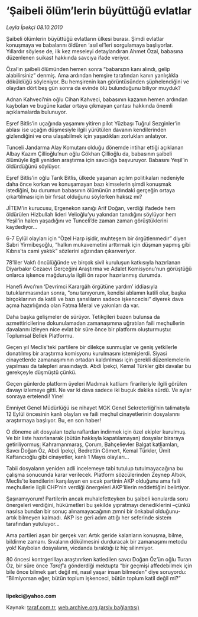 # ‘Şaibeli ölüm’lerin büyüttüğü evlatlar

*Leyla İpekçi 08.10.2010*

<div class="yazi"><p>Şaibeli ölümlerin büyüttüğü evlatların ülkesi burası. Şimdi evlatlar konuşmaya ve babalarını öldüren ‘asıl el’leri sorgulamaya başlıyorlar. Yıllardır söylese de, ilk kez meseleyi detaylandıran Ahmet Özal, babasına düzenlenen suikast hakkında savcıya ifade veriyor. </p>
<p>Özal’ın şaibeli ölümünden hemen sonra “babanızın kanı alındı, gelip alabilirsiniz” denmiş. Ama ardından hemşire tarafından kanın yanlışlıkla döküldüğü söyleniyor. Bu hemşirenin kan görüntüsünden şüphelendiğini ve olaydan dört beş gün sonra da evinde ölü bulunduğunu biliyor muyduk?</p>
<p>Adnan Kahveci’nin oğlu Cihan Kahveci, babasının kazanın hemen ardından kaybolan ve bugüne kadar ortaya çıkmayan çantası hakkında önemli açıklamalarda bulunuyor.</p>
<p>Eşref Bitlis’in uçağında yaşamını yitiren pilot Yüzbaşı Tuğrul Sezginler’in ablası ise uçağın düşmesiyle ilgili yürütülen davanın kendilerinden gizlendiğini ve ona ulaşabilmek için yaşadıkları zorlukları anlatıyor. </p>
<p>Tunceli Jandarma Alay Komutanı olduğu dönemde intihar ettiği açıklanan Albay Kazım Çillioğlu’nun oğlu Gökhan Çillioğlu da, babasının şaibeli ölümüyle ilgili yeniden araştırma için savcılığa başvuruyor. Babasını Yeşil’in öldürdüğünü söylüyor.</p>
<p>Eşref Bitlis’in oğlu Tarık Bitlis, ülkede yaşanan açılım politikaları nedeniyle daha önce korkan ve konuşamayan bazı kimselerin şimdi konuşmak istediğini, bu durumun babasının ölümünün ardındaki gerçeğin ortaya çıkartılması için bir fırsat olduğunu söylerken haksız mı? </p>
<p>JİTEM’in kurucusu, Ergenekon sanığı Arif Doğan, verdiği ifadede hem öldürülen Hizbullah lideri Velioğlu’yu yakından tanıdığını söylüyor hem Yeşil’in halen yaşadığını ve Tunceli’de zaman zaman görüştüklerini kaydediyor...</p>
<p>6-7 Eylül olayları için “Özel Harp işidir, muhteşem bir örgütlenmedir” diyen Sabri Yirmibeşoğlu, “halkın mukavemetini arttırmak için düşman yapmış gibi Kıbrıs’ta cami yaktık” sözlerini ağzından çıkarıveriyor.</p>
<p>78’liler Vakfı öncülüğünde ve birçok sivil kuruluşun katkısıyla hazırlanan Diyarbakır Cezaevi Gerçeğini Araştırma ve Adalet Komisyonu’nun görüştüğü onlarca işkence mağduruyla ilgili ön rapor hazırlanmış durumda. </p>
<p>Hanefi Avcı’nın ‘Devrimci Karargâh örgütüne yardım’ iddiasıyla tutuklanmasından sonra, “onu tanıyorum, kendisi ablamın katili olur, başka birçoklarının da katili ve bazı şanslıların sadece işkencecisi” diyerek dava açma hazırlığında olan Fatma Meral ve yakınları da var.</p>
<p>Daha başka gelişmeler de sürüyor. Tetikçileri bazen bulunsa da azmettiricilerine dokunulamadan zamanaşımına uğratılan faili meçhullerin davalarını izleyen nice evlat bir süre önce bir platform oluşturmuştu: Toplumsal Bellek Platformu. </p>
<p>Geçen yıl Meclis’teki partilere bir dilekçe sunmuşlar ve geniş yetkilerle donatılmış bir araştırma komisyonu kurulmasını istemişlerdi. Siyasi cinayetlerde zamanaşımının ortadan kaldırılması için gerekli düzenlemelerin yapılması da talepleri arasındaydı. Abdi İpekçi, Kemal Türkler gibi davalar bu gerekçeyle düşmüştü çünkü.</p>
<p>Geçen günlerde platform üyeleri Madımak katliamı firarileriyle ilgili görülen davayı izlemeye gitti. Ne var ki dava sadece iki buçuk dakika sürdü. Ve aylar sonraya ertelendi! Yine!</p>
<p>Emniyet Genel Müdürlüğü ise nihayet MGK Genel Sekreterliği’nin talimatıyla 12 Eylül öncesinin kanlı olayları ve faili meçhul cinayetlerinin dosyalarını araştırmaya başlıyor. Bu, en son haber! </p>
<p>O döneme ait dosyaları tozlu raflardan indirmek için özel ekipler kurulmuş. Ve bir liste hazırlanarak (bütün hakkıyla kapatılamayan) dosyalar biraraya getiriliyormuş: Kahramanmaraş, Çorum, Bahçelievler Balgat katliamları, Savcı Doğan Öz, Abdi İpekçi, Bedrettin Cömert, Kemal Türkler, Ümit Kaftancıoğlu gibi cinayetler, kanlı 1 Mayıs olayları... </p>
<p>Tabii dosyaların yeniden adli incelemeye tabi tutulup tutulmayacağına bu çalışma sonucunda karar verilecek. Platform sözcülerinden Zeynep Altıok, Meclis’te kendilerini karşılayan en sıcak partinin AKP olduğunu ama faili meçhullerle ilgili CHP’nin verdiği önergeleri AKP’lilerin reddettiğini belirtiyor. </p>
<p>Şaşıramıyorum! Partilerin ancak muhalefetteyken bu şaibeli konularda soru önergeleri verdiğini, hükümetleri bu şekilde yıpratmayı denediklerini –çünkü nasılsa bundan bir sonuç alınamayacağının zımni bir önkabul olduğunu- artık bilmeyen kalmadı. AKP ise geri adım attığı her seferinde sistem tarafından yutuluyor...</p>
<p>Ama partileri aşan bir gerçek var: Artık geride kalanların konuşma, bilme, bildirme zamanı. Sıvaların dökülmesini durduracak bir zamanaşımı metodu yok! Kaybolan dosyaların, vicdanda bıraktığı iz hiç silinmiyor.</p>
<p>80 öncesi kontrgerillayı araştırırken katledilen savcı Doğan Öz’ün oğlu Turan Öz, bir süre önce <i>Taraf</i>’a gönderdiği mektupta “bir geçmişi affedebilmek için bile önce bilmek şart değil mi, nasıl yaşar insan bilmeden” diye soruyordu: “Bilmiyorsan eğer, bütün toplum işkenceci, bütün toplum katil değil mi?”</p>
<p><b><br/>lipekci@yahoo.com</b></p></div>

Kaynak: [taraf.com.tr](http://www.taraf.com.tr:80/leyla-ipekci/makale-saibeli-olum-lerin-buyuttugu-evlatlar.htm), [web.archive.org (arşiv bağlantısı)](http://web.archive.org/web/20101009131741/http://www.taraf.com.tr:80/leyla-ipekci/makale-saibeli-olum-lerin-buyuttugu-evlatlar.htm)
